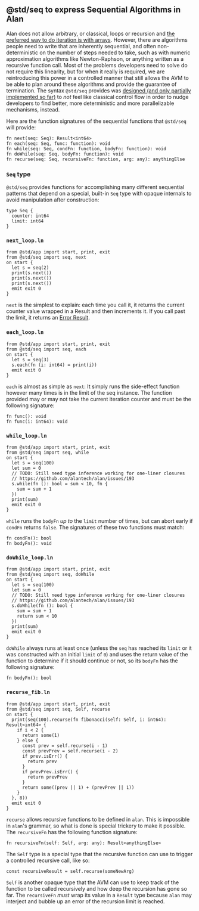 ## @std/seq to express Sequential Algorithms in Alan

Alan does not allow arbitrary, or classical, loops or recursion and [the preferred way to do iteration is with arrays](./advanced_examples.md#loopln). However, there are algorithms people need to write that are inherently sequential, and often non-deterministic on the number of steps needed to take, such as with numeric approximation algorithms like Newton-Raphson, or anything written as a recursive function call. Most of the problems developers need to solve do not require this linearity, but for when it really is required, we are reintroducing this power in a controlled manner that still allows the AVM to be able to plan around these algorithms and provide the guarantee of termination. The syntax `@std/seq` provides was [designed (and only partially implemented so far)](https://github.com/alantech/alan/blob/main/rfcs/007%20-%20Sequential%20Algorithms%20RFC.md) to *not* feel like classical control flow in order to nudge developers to find better, more deterministic and more parallelizable mechanisms, instead.

Here are the function signatures of the sequential functions that `@std/seq` will provide:

```ln
fn next(seq: Seq): Result<int64>
fn each(seq: Seq, func: function): void
fn while(seq: Seq, condFn: function, bodyFn: function): void
fn doWhile(seq: Seq, bodyFn: function): void
fn recurse(seq: Seq, recursiveFn: function, arg: any): anythingElse
```

### `Seq` type

`@std/seq` provides functions for accomplishing many different sequential patterns that depend on a special, built-in `Seq` type with opaque internals to avoid manipulation after construction:

```alan
type Seq {
  counter: int64
  limit: int64
}
```

### `next_loop.ln`

```rust,editable
from @std/app import start, print, exit
from @std/seq import seq, next
on start {
  let s = seq(2)
  print(s.next())
  print(s.next())
  print(s.next())
  emit exit 0
}
```

`next` is the simplest to explain: each time you call it, it returns the current counter value wrapped in a Result and then increments it. If you call past the limit, it returns an [Error Result](./error_handling.md).

### `each_loop.ln`

```rust,editable
from @std/app import start, print, exit
from @std/seq import seq, each
on start {
  let s = seq(3)
  s.each(fn (i: int64) = print(i))
  emit exit 0
}
```

`each` is almost as simple as `next`: It simply runs the side-effect function however many times is in the limit of the seq instance. The function provided may or may not take the current iteration counter and must be the following signature:

```alan
fn func(): void
fn func(i: int64): void
```

### `while_loop.ln`

```rust,editable
from @std/app import start, print, exit
from @std/seq import seq, while
on start {
  let s = seq(100)
  let sum = 0
  // TODO: Still need type inference working for one-liner closures
  // https://github.com/alantech/alan/issues/193
  s.while(fn (): bool = sum < 10, fn {
    sum = sum + 1
  })
  print(sum)
  emit exit 0
}
```

`while` runs the `bodyFn` *up to* the `limit` number of times, but can abort early if `condFn` returns `false`. The signatures of these two functions must match:

```alan
fn condFn(): bool
fn bodyFn(): void
```

### `doWhile_loop.ln`

```rust,editable
from @std/app import start, print, exit
from @std/seq import seq, doWhile
on start {
  let s = seq(100)
  let sum = 0
  // TODO: Still need type inference working for one-liner closures
  // https://github.com/alantech/alan/issues/193
  s.doWhile(fn (): bool {
    sum = sum + 1
    return sum < 10
  })
  print(sum)
  emit exit 0
}
```

`doWhile` always runs at least once (unless the `seq` has reached its `limit` or it was constructed with an initial `limit` of `0`) and uses the return value of the function to determine if it should continue or not, so its `bodyFn` has the following signature:

```alan
fn bodyFn(): bool
```

### `recurse_fib.ln`

```rust,editable
from @std/app import start, print, exit
from @std/seq import seq, Self, recurse
on start {
  print(seq(100).recurse(fn fibonacci(self: Self, i: int64): Result<int64> {
    if i < 2 {
      return some(1)
    } else {
      const prev = self.recurse(i - 1)
      const prevPrev = self.recurse(i - 2)
      if prev.isErr() {
        return prev
      }
      if prevPrev.isErr() {
        return prevPrev
      }
      return some((prev || 1) + (prevPrev || 1))
    }
  }, 8))
  emit exit 0
}
```

`recurse` allows recursive functions to be defined in `alan`. This is impossible in `alan`'s grammar, so what is done is special trickery to make it possible. The `recursiveFn` has the following function signature:

```alan
fn recursiveFn(self: Self, arg: any): Result<anythingElse>
```

The `Self` type is a special type that the recursive function can use to trigger a controlled recursive call, like so:

```alan
const recursiveResult = self.recurse(someNewArg)
```

`Self` is another opaque type that the AVM can use to keep track of the function to be called recursively and how deep the recursion has gone so far. The `recursiveFn` *must* wrap its value in a `Result` type because `alan` may interject and bubble up an error of the recursion limit is reached.
